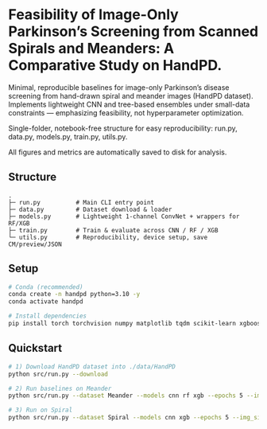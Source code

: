 # Feasibility of Image-Only Parkinson’s Screening from Scanned Spirals and Meanders: A Comparative Study on HandPD.

Minimal, reproducible baselines for image-only Parkinson’s disease screening from hand-drawn spiral and meander images (HandPD dataset).
Implements lightweight CNN and tree-based ensembles under small-data constraints — emphasizing feasibility, not hyperparameter optimization.

Single-folder, notebook-free structure for easy reproducibility:
run.py, data.py, models.py, train.py, utils.py.

All figures and metrics are automatically saved to disk for analysis.

## Structure
```text
.
├─ run.py          # Main CLI entry point
├─ data.py         # Dataset download & loader
├─ models.py       # Lightweight 1-channel ConvNet + wrappers for RF/XGB
├─ train.py        # Train & evaluate across CNN / RF / XGB
└─ utils.py        # Reproducibility, device setup, save CM/preview/JSON
```

## Setup
```bash
# Conda (recommended)
conda create -n handpd python=3.10 -y
conda activate handpd

# Install dependencies
pip install torch torchvision numpy matplotlib tqdm scikit-learn xgboost Pillow
```

## Quickstart
``` bash
# 1) Download HandPD dataset into ./data/HandPD
python src/run.py --download

# 2) Run baselines on Meander
python src/run.py --dataset Meander --models cnn rf xgb --epochs 5 --img_size 28 --output_dir outputs/meander

# 3) Run on Spiral
python src/run.py --dataset Spiral --models cnn xgb --epochs 5 --img_size 28 --output_dir outputs/spiral
```
